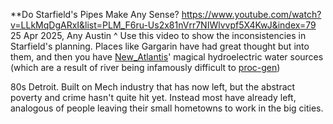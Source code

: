**Do Starfield's Pipes Make Any Sense?
https://www.youtube.com/watch?v=LLkMqDgARxI&list=PLM_F6ru-Us2x81nVrr7NIWlvvpf5X4KwJ&index=79
25 Apr 2025, Any Austin
^ Use this video to show the inconsistencies in Starfield's planning. Places like Gargarin have had great thought but into them, and then you have [New_Atlantis](Cities/New_Atlantis.md)' magical hydroelectric water sources (which are a result of river being infamously difficult to [proc-gen](Exploring/Procedural_Generation.md))

80s Detroit. Built on Mech industry that has now left, but the abstract poverty and crime hasn't quite hit yet. Instead most have already left, analogous of people leaving their small hometowns to work in the big cities.